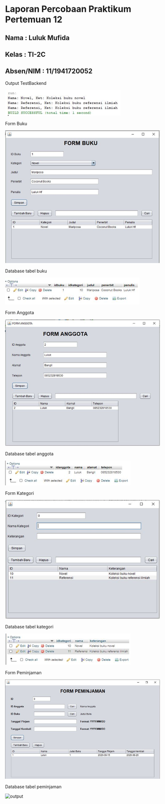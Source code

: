 # Laporan Percobaan Praktikum Pertemuan 12

## Nama : Luluk Mufida

## Kelas : TI-2C

## Absen/NIM : 11/1941720052


Output TestBackend

![output](https://github.com/LulukMufida015/PBO-1941720052/blob/master/pertemuan14/img/test.JPG)

Form Buku

![output](https://github.com/LulukMufida015/PBO-1941720052/blob/master/pertemuan14/img/buku.JPG)

Database tabel buku

![output](https://github.com/LulukMufida015/PBO-1941720052/blob/master/pertemuan14/img/dbbuku.JPG)

Form Anggota

![output](https://github.com/LulukMufida015/PBO-1941720052/blob/master/pertemuan14/img/anggota.JPG)

Database tabel anggota

![output](https://github.com/LulukMufida015/PBO-1941720052/blob/master/pertemuan14/img/dbanggota.JPG)

Form Kategori

![output](https://github.com/LulukMufida015/PBO-1941720052/blob/master/pertemuan14/img/kategori.JPG)

Database tabel kategori

![output](https://github.com/LulukMufida015/PBO-1941720052/blob/master/pertemuan14/img/dbkategori.JPG)

Form Peminjaman

![output](https://github.com/LulukMufida015/PBO-1941720052/blob/master/pertemuan14/img/peminjaman.JPG)

Database tabel peminjaman

![output](https://github.com/LulukMufida015/PBO-1941720052/blob/master/pertemuan14/img/dbpemin.JPG)